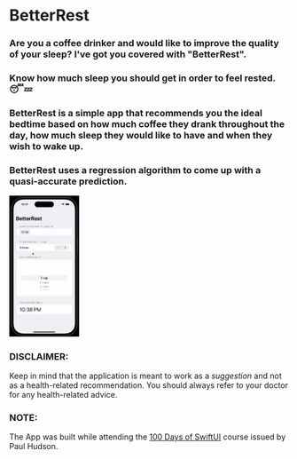 # BetterRest

### Are you a coffee drinker and would like to improve the quality of your sleep? I've got you covered with "BetterRest".
### Know how much sleep you should get in order to feel rested. 😴💤

### BetterRest is a simple app that recommends you the ideal bedtime based on how much coffee they drank throughout the day, how much sleep they would like to have and when they wish to wake up.
### BetterRest uses a regression algorithm to come up with a quasi-accurate prediction.

<img src="./images/BetterRest.gif" width="25%" height="25%"/>

### DISCLAIMER:

Keep in mind that the application is meant to work as a <em>suggestion</em> and not as a health-related recommendation. You should always refer to your doctor for any health-related advice.

### NOTE:

The App was built while attending the <a href="https://www.hackingwithswift.com/100/swiftui">100 Days of SwiftUI</a> course issued by Paul Hudson.
